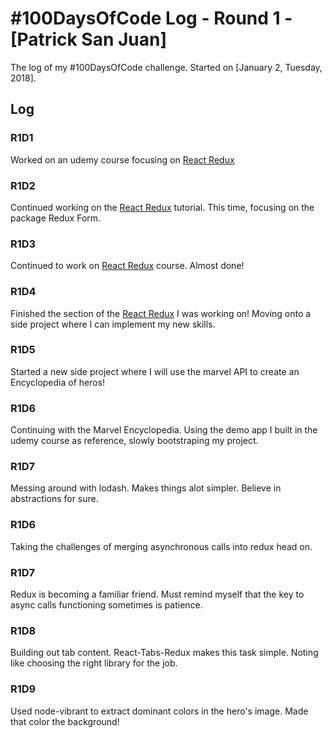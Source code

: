 # #100DaysOfCode Log - Round 1 - [Patrick San Juan]

The log of my #100DaysOfCode challenge. Started on [January 2, Tuesday, 2018].

## Log

### R1D1
Worked on an udemy course focusing on [React Redux](https://t.co/sqlA0Lh451)

### R1D2
Continued working on the [React Redux](https://t.co/sqlA0Lh451) tutorial. This time, focusing on the package Redux Form.

### R1D3
Continued to work on [React Redux](https://t.co/sqlA0Lh451) course. Almost done!

### R1D4
Finished the section of the [React Redux](https://t.co/sqlA0Lh451) I was working on! Moving onto a side project where I can implement my new skills.

### R1D5
Started a new side project where I will use the marvel API to create an Encyclopedia of heros!

### R1D6
Continuing with the Marvel Encyclopedia. Using the demo app I built in the udemy course as reference, slowly bootstraping my project.

### R1D7
Messing around with lodash. Makes things alot simpler. Believe in abstractions for sure.

### R1D6
Taking the challenges of merging asynchronous calls into redux head on.

### R1D7
Redux is becoming a familiar friend. Must remind myself that the key to async calls functioning sometimes is patience.

### R1D8
Building out tab content. React-Tabs-Redux makes this task simple. Noting like choosing the right library for the job.

### R1D9
Used node-vibrant to extract dominant colors in the hero's image. Made that color the background!
